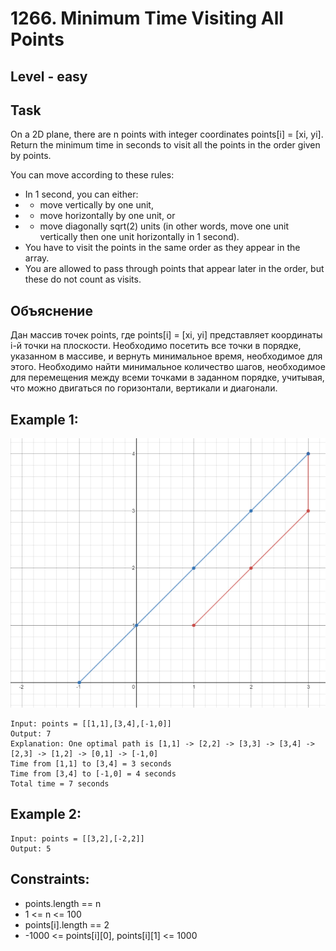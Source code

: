 # 1266. Minimum Time Visiting All Points


## Level - easy


## Task
On a 2D plane, there are n points with integer coordinates points[i] = [xi, yi]. Return the minimum time in seconds to visit all the points in the order given by points.

You can move according to these rules:

- In 1 second, you can either:
- - move vertically by one unit,
- - move horizontally by one unit, or
- - move diagonally sqrt(2) units (in other words, move one unit vertically then one unit horizontally in 1 second).
- You have to visit the points in the same order as they appear in the array.
- You are allowed to pass through points that appear later in the order, but these do not count as visits.


## Объяснение
Дан массив точек points, где points[i] = [xi, yi] представляет координаты i-й точки на плоскости. 
Необходимо посетить все точки в порядке, указанном в массиве, и вернуть минимальное время, необходимое для этого.
Необходимо найти минимальное количество шагов, необходимое для перемещения между всеми точками в заданном порядке, 
учитывая, что можно двигаться по горизонтали, вертикали и диагонали.


## Example 1:
![alt text](image.png)
```
Input: points = [[1,1],[3,4],[-1,0]]
Output: 7
Explanation: One optimal path is [1,1] -> [2,2] -> [3,3] -> [3,4] -> [2,3] -> [1,2] -> [0,1] -> [-1,0]   
Time from [1,1] to [3,4] = 3 seconds 
Time from [3,4] to [-1,0] = 4 seconds
Total time = 7 seconds
```


## Example 2:
```
Input: points = [[3,2],[-2,2]]
Output: 5
```


## Constraints:
- points.length == n
- 1 <= n <= 100
- points[i].length == 2
- -1000 <= points[i][0], points[i][1] <= 1000